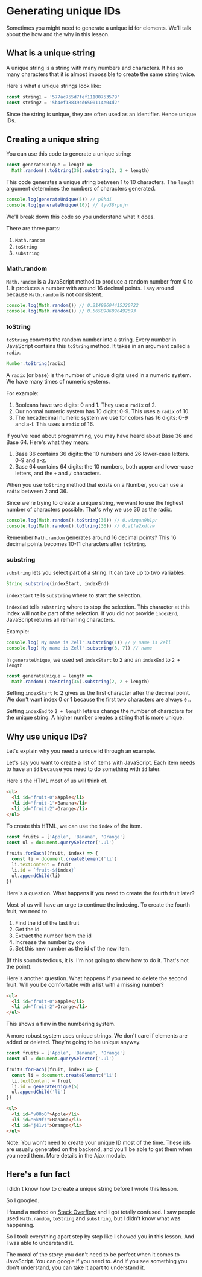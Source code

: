 # Generating unique IDs

Sometimes you might need to generate a unique id for elements. We'll talk about the how and the why in this lesson.

## What is a unique string

A unique string is a string with many numbers and characters. It has so many characters that it is almost impossible to create the same string twice.

Here's what a unique strings look like:

```js
const string1 = '577ac755d7fef11100753579'
const string2 = '5b4ef18839cd6500114e04d2'
```

Since the string is unique, they are often used as an identifier. Hence unique IDs.

## Creating a unique string

You can use this code to generate a unique string:

```js
const generateUnique = length =>
  Math.random().toString(36).substring(2, 2 + length)
```

This code generates a unique string between 1 to 10 characters. The `length` argument determines the numbers of characters generated.

```js
console.log(generateUnique(5)) // p9hdi
console.log(generateUnique(10)) // lyv38rpujn
```

We'll break down this code so you understand what it does.

There are three parts:

1. `Math.random`
2. `toString`
3. `substring`

### Math.random

`Math.random` is a JavaScript method to produce a random number from 0 to 1. It produces a number with around 16 decimal points. I say around because `Math.random` is not consistent.

```js
console.log(Math.random()) // 0.21488604415320722
console.log(Math.random()) // 0.5658986096492693
```

### toString

`toString` converts the random number into a string. Every number in JavaScript contains this `toString` method. It takes in an argument called a `radix`.

```js
Number.toString(radix)
```

A `radix` (or base) is the number of unique digits used in a numeric system. We have many times of numeric systems.

For example:

1. Booleans have two digits: 0 and 1. They use a `radix` of 2.
2. Our normal numeric system has 10 digits: 0-9. This uses a `radix` of 10.
3. The hexadecimal numeric system we use for colors has  16 digits: 0-9 and a-f. This uses a `radix` of 16.

If you've read about programming, you may have heard about Base 36 and Base 64. Here's what they mean:

1. Base 36 contains 36 digits: the 10 numbers and 26 lower-case letters. 0-9 and a-z.
2. Base 64 contains 64 digits: the 10 numbers, both upper and lower-case letters, and the `+` and `/` characters.

When you use `toString` method that exists on a Number, you can use a `radix` between 2 and 36.

Since we're trying to create a unique string, we want to use the highest number of characters possible. That's why we use 36 as the radix.

```js
console.log(Math.random().toString(36)) // 0.w4zqan9h1pr
console.log(Math.random().toString(36)) // 0.atfa2xdtzw
```

Remember `Math.random` generates around 16 decimal points? This 16 decimal points becomes 10-11 characters after `toString`.

### substring

`substring` lets you select part of a string. It can take up to two variables:

```js
String.substring(indexStart, indexEnd)
```

`indexStart` tells `substring` where to start the selection.

`indexEnd` tells `substring` where to stop the selection. This character at this index will not be part of the selection. If you did not provide `indexEnd`, JavaScript returns all remaining characters.

Example:

```js
console.log('My name is Zell'.substring(1)) // y name is Zell
console.log('My name is Zell'.substring(3, 7)) // name
```

In `generateUnique`, we used set `indexStart` to 2 and an `indexEnd` to `2 + length`

```js
const generateUnique = length =>
  Math.random().toString(36).substring(2, 2 + length)
```

Setting `indexStart` to 2 gives us the first character after the decimal point. We don't want index 0 or 1 because the first two characters are always `0.`.

Setting `indexEnd` to `2 + length` lets us change the number of characters for the unique string. A higher number creates a string that is more unique.

## Why use unique IDs?

Let's explain why you need a unique id through an example.

Let's say you want to create a list of items with JavaScript. Each item needs to have an `id` because you need to do something with `id` later.

Here's the HTML most of us will think of.

```html
<ul>
  <li id="fruit-0">Apple</li>
  <li id="fruit-1">Banana</li>
  <li id="fruit-2">Orange</li>
</ul>
```

To create this HTML, we can use the `index` of the item.

```js
const fruits = ['Apple', 'Banana', 'Orange']
const ul = document.querySelector('.ul')

fruits.forEach((fruit, index) => {
  const li = document.createElement('li')
  li.textContent = fruit
  li.id = `fruit-${index}`
  ul.appendChild(li)
})
```

Here's a question. What happens if you need to create the fourth fruit later?

Most of us will have an urge to continue the indexing. To create the fourth fruit, we need to

1. Find the id of the last fruit
2. Get the id
3. Extract the number from the id
4. Increase the number by one
5. Set this new number as the id of the new item.

(If this sounds tedious, it is. I'm not going to show how to do it. That's not the point).

Here's another question. What happens if you need to delete the second fruit. Will you be comfortable with a list with a missing number?

```html
<ul>
  <li id="fruit-0">Apple</li>
  <li id="fruit-2">Orange</li>
</ul>
```

This shows a flaw in the numbering system.

A more robust system uses unique strings. We don't care if elements are added or deleted. They're going to be unique anyway.

```js
const fruits = ['Apple', 'Banana', 'Orange']
const ul = document.querySelector('.ul')

fruits.forEach((fruit, index) => {
  const li = document.createElement('li')
  li.textContent = fruit
  li.id = generateUnique(5)
  ul.appendChild('li')
})
```

```html
<ul>
  <li id="v00o0">Apple</li>
  <li id="6k9fz">Banana</li>
  <li id="j41vt">Orange</li>
</ul>
```

Note: You won't need to create your unique ID most of the time. These ids are usually generated on the backend, and you'll be able to get them when you need them. More details in the Ajax module.

## Here's a fun fact

I didn't know how to create a unique string before I wrote this lesson.

So I googled.

I found a method on [Stack Overflow](http://stackoverflow.com/questions/105034/how-to-create-a-guid-uuid-in-javascript) and I got totally confused. I saw people used `Math.random`, `toString` and `substring`, but I didn't know what was happening.

So I took everything apart step by step like I showed you in this lesson. And I was able to understand it.

The moral of the story: you don't need to be perfect when it comes to JavaScript. You can google if you need to. And if you see something you don't understand, you can take it apart to understand it.